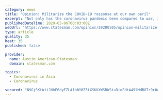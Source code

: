 ```yaml
---
category: news
title: "Opinion: Militarize the COVID-19 response at our own peril"
excerpt: "Not only has the coronavirus pandemic been compared to war, it is being treated as one. The problem: That’s not only inaccurate, it’s also"
publishedDateTime: 2020-05-06T00:03:00Z
webUrl: "https://www.statesman.com/opinion/20200505/opinion-militarize-covid-19-response-at-our-own-peril"
type: article
quality: 35
heat: 35
published: false

provider:
  name: Austin American-Statesman
  domain: statesman.com

topics:
  - Coronavirus in Asia
  - Coronavirus

secured: "N9GjSKtWiiJNhE6dyEZLA1h0Y0Z3tXSKKXWSRWStaDioFdtA49lMdB87r9r0eGcedyEgfLiJRsVlTG6iiQKjiZtwpWAld+wtUeBomq4fAM0gcDyhGYH+oqE/3y8VAlUKCBuWLIPQjPCHROMZ1C0p08Q0TeF4qsdZhIHr4nkKRLtEKuLLBOLRpFmrfaEaYBzyDJNYrC7F96ORyRT6moXo+bb2MIIRO1NRB9cXDWZ5TS2i0g1AWPiZudKHa4IWHsTWJNkDBeADuWE90ipjNs81m/IxcRgd60XVeQzPkeiR5mB2OLEo9fAYGytO7d/9CXtAwoigRjw/8KOdEtHxlACBWOGNncU2GE4PQGOwXoy49hmHfT57latDY1OZhWGiaPj0ZIR/xsQrd2lsdWcSd/oA7amtzCUFOvZHi0PnaQ2y+QTvMnF9OYSMsyrgwZ+4JZ8TyjBsmVfMVu6k01ANt2XgmI8yNGl1A2XWffb+QfshXOE=;6jP4lz3dQNHa4abTaAXVbg=="
---
```


